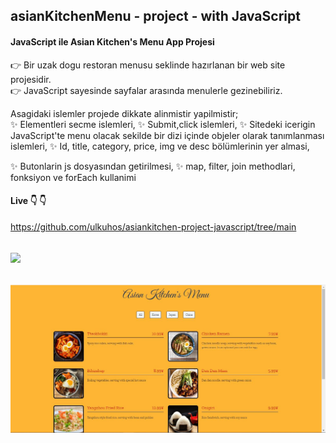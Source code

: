 ## asianKitchenMenu - project - with JavaScript  
 #### JavaScript ile Asian Kitchen's Menu App Projesi  
 :point_right: Bir uzak dogu restoran menusu seklinde hazırlanan bir web site projesidir.  
 :point_right: JavaScript sayesinde sayfalar arasında menulerle gezinebiliriz.

 Asagidaki islemler projede dikkate alinmistir yapilmistir;  
:sparkles: Elementleri secme islemleri,
:sparkles: Submit,click islemleri,
:sparkles: Sitedeki icerigin JavaScript'te menu olacak sekilde bir dizi içinde objeler olarak tanımlanması islemleri,
:sparkles: Id, title, category, price, img ve desc bölümlerinin yer almasi,

:sparkles: Butonlarin js dosyasından getirilmesi,
:sparkles: map, filter, join methodlari, fonksiyon ve forEach kullanimi


#### Live :point_down: :point_down: 
https://github.com/ulkuhos/asiankitchen-project-javascript/tree/main


![](https://github.com/ulkuhos/asiankitchen-project-javascript/blob/main/img/asiankitchen.gif)
---
![](https://github.com/ulkuhos/asiankitchen-project-javascript/blob/main/img/menuprojectimg.jpg)
---
